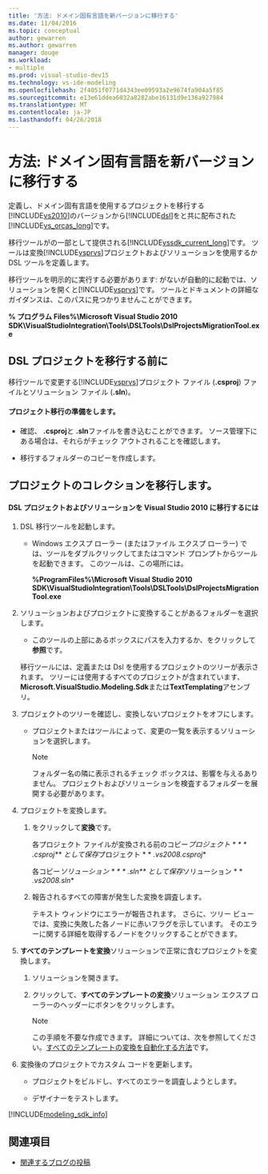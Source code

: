 ```yaml
---
title: '方法: ドメイン固有言語を新バージョンに移行する'
ms.date: 11/04/2016
ms.topic: conceptual
author: gewarren
ms.author: gewarren
manager: douge
ms.workload:
- multiple
ms.prod: visual-studio-dev15
ms.technology: vs-ide-modeling
ms.openlocfilehash: 2f4051f0771d4343ee09593a2e9674fa904a5f85
ms.sourcegitcommit: e13e61ddea6032a8282abe16131d9e136a927984
ms.translationtype: MT
ms.contentlocale: ja-JP
ms.lasthandoff: 04/26/2018
---
```

# <a name="how-to-migrate-a-domain-specific-language-to-a-new-version"></a>方法: ドメイン固有言語を新バージョンに移行する
定義し、ドメイン固有言語を使用するプロジェクトを移行する[!INCLUDE[vs2010](../misc/includes/vs2010_md.md)]のバージョンから[!INCLUDE[dsl](../modeling/includes/dsl_md.md)]をと共に配布された[!INCLUDE[vs_orcas_long](../debugger/includes/vs_orcas_long_md.md)]です。

 移行ツールがの一部として提供される[!INCLUDE[vssdk_current_long](../misc/includes/vssdk_current_long_md.md)]です。 ツールは変換[!INCLUDE[vsprvs](../code-quality/includes/vsprvs_md.md)]プロジェクトおよびソリューションを使用するか DSL ツールを定義します。

 移行ツールを明示的に実行する必要があります: がないが自動的に起動では、ソリューションを開くと[!INCLUDE[vsprvs](../code-quality/includes/vsprvs_md.md)]です。 ツールとドキュメントの詳細なガイダンスは、このパスに見つかりませんことができます。

 **% プログラム Files%\Microsoft Visual Studio 2010 SDK\VisualStudioIntegration\Tools\DSLTools\DslProjectsMigrationTool.exe**

## <a name="before-you-migrate-your-dsl-projects"></a>DSL プロジェクトを移行する前に
 移行ツールで変更する[!INCLUDE[vsprvs](../code-quality/includes/vsprvs_md.md)]プロジェクト ファイル (**.csproj**) ファイルとソリューション ファイル (**.sln**)。

#### <a name="to-prepare-projects-for-migration"></a>プロジェクト移行の準備をします。

-   確認、 **.csproj**と **.sln**ファイルを書き込むことができます。 ソース管理下にある場合は、それらがチェック アウトされることを確認します。

-   移行するフォルダーのコピーを作成します。

## <a name="migrating-a-collection-of-projects"></a>プロジェクトのコレクションを移行します。

#### <a name="to-migrate-dsl-projects-and-solutions-to-visual-studio-2010"></a>DSL プロジェクトおよびソリューションを Visual Studio 2010 に移行するには

1.  DSL 移行ツールを起動します。

    -   Windows エクスプ ローラー (またはファイル エクスプ ローラー) では、ツールをダブルクリックしてまたはコマンド プロンプトからツールを起動できます。 このツールは、この場所には。

         **%ProgramFiles%\Microsoft Visual Studio 2010 SDK\VisualStudioIntegration\Tools\DSLTools\DslProjectsMigrationTool.exe**

2.  ソリューションおよびプロジェクトに変換することがあるフォルダーを選択します。

    -   このツールの上部にあるボックスにパスを入力するか、をクリックして**参照**です。

     移行ツールには、定義または Dsl を使用するプロジェクトのツリーが表示されます。 ツリーには使用するすべてのプロジェクトが含まれています、 **Microsoft.VisualStudio.Modeling.Sdk**または**TextTemplating**アセンブリ。

3.  プロジェクトのツリーを確認し、変換しないプロジェクトをオフにします。

    -   プロジェクトまたはツールによって、変更の一覧を表示するソリューションを選択します。

        > [!NOTE]
        >  フォルダー名の隣に表示されるチェック ボックスは、影響を与えるありません。 プロジェクトおよびソリューションを検査するフォルダーを展開する必要があります。

4.  プロジェクトを変換します。

    1.  をクリックして**変換**です。

         各プロジェクト ファイルが変換される前のコピー*プロジェクト * * * .csproj** として保存*プロジェクト * * *.vs2008.csproj**

         各コピー*ソリューション * * * .sln** として保存*ソリューション * * *.vs2008.sln**

    2.  報告されるすべての障害が発生した変換を調査します。

         テキスト ウィンドウにエラーが報告されます。 さらに、ツリー ビューでは、変換に失敗した各ノードに赤いフラグを示しています。 そのエラーに関する詳細を取得するノードをクリックすることができます。

5.  **すべてのテンプレートを変換**ソリューションで正常に含むプロジェクトを変換します。

    1.  ソリューションを開きます。

    2.  クリックして、**すべてのテンプレートの変換**ソリューション エクスプ ローラーのヘッダーにボタンをクリックします。

        > [!NOTE]
        >  この手順を不要な作成できます。 詳細については、次を参照してください。[すべてのテンプレートの変換を自動化する方法](http://msdn.microsoft.com/b63cfe20-fe5e-47cc-9506-59b29bca768a)です。

6.  変換後のプロジェクトでカスタム コードを更新します。

    -   プロジェクトをビルドし、すべてのエラーを調査しようとします。

    -   デザイナーをテストします。


[!INCLUDE[modeling_sdk_info](includes/modeling_sdk_info.md)]

## <a name="see-also"></a>関連項目

- [関連するブログの投稿](https://blogs.msdn.microsoft.com/visualstudioalm/tag/code-index/)